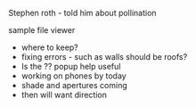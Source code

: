 Stephen roth - told him about pollination

sample file viewer
- where to keep?
- fixing errors - such as walls should be roofs?
- Is the ?? popup help useful
- working on phones by today
- shade and apertures coming
- then will want direction

